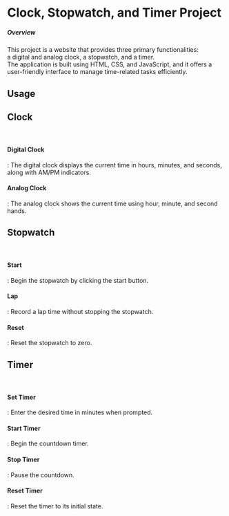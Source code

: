 <h1>Clock, Stopwatch, and Timer Project</h1>
<h5>Overview</h5>
This project is a website that provides three primary functionalities: <br/>
a digital and analog clock, a stopwatch, and a timer. <br/>
The application is built using HTML, CSS, and JavaScript, and it offers a user-friendly interface to manage time-related tasks efficiently.<br/>
<h2>Usage</h2>
<h2>Clock</h2><br/>
<h4>Digital Clock</h4>: The digital clock displays the current time in hours, minutes, and seconds, along with AM/PM indicators.<br/>
<h4>Analog Clock</h4>: The analog clock shows the current time using hour, minute, and second hands.<br/>
<h2>Stopwatch</h2><br/>
<h4>Start</h4>: Begin the stopwatch by clicking the start button.<br/>
<h4>Lap</h4>: Record a lap time without stopping the stopwatch.<br/>
<h4>Reset</h4>: Reset the stopwatch to zero.<br/>
<h2>Timer</h2><br/>
<h4>Set Timer</h4>: Enter the desired time in minutes when prompted.<br/>
<h4>Start Timer</h4>: Begin the countdown timer.<br/>
<h4>Stop Timer</h4>: Pause the countdown.<br/>
<h4>Reset Timer</h4>: Reset the timer to its initial state.<br/>
